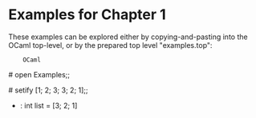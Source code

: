 Examples for Chapter 1
======================

These examples can be explored either by copying-and-pasting into the OCaml
top-level, or by the prepared top level "examples.top":

        OCaml

&#35; open Examples;;

&#35; setify [1; 2; 3; 3; 2; 1];;
- : int list = [3; 2; 1]


